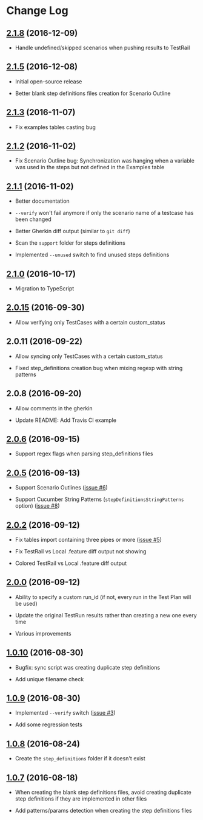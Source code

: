 # Change Log

## [2.1.8](https://github.com/SSENSE/node-cucumber-testrail-sync/tree/v2.1.8) (2016-12-09)

- Handle undefined/skipped scenarios when pushing results to TestRail

## [2.1.5](https://github.com/SSENSE/node-cucumber-testrail-sync/tree/v2.1.5) (2016-12-08)

- Initial open-source release

- Better blank step definitions files creation for Scenario Outline

## [2.1.3](https://github.com/SSENSE/node-cucumber-testrail-sync/tree/v2.1.3) (2016-11-07)

- Fix examples tables casting bug

## [2.1.2](https://github.com/SSENSE/node-cucumber-testrail-sync/tree/v2.1.2) (2016-11-02)

- Fix Scenario Outline bug: Synchronization was hanging when a variable was used in the steps but not defined in the Examples table

## [2.1.1](https://github.com/SSENSE/node-cucumber-testrail-sync/tree/v2.1.1) (2016-11-02)

- Better documentation

- `--verify` won't fail anymore if only the scenario name of a testcase has been changed

- Better Gherkin diff output (similar to `git diff`)

- Scan the `support` folder for steps definitions

- Implemented `--unused` switch to find unused steps definitions

## [2.1.0](https://github.com/SSENSE/node-cucumber-testrail-sync/tree/v2.1.0) (2016-10-17)

- Migration to TypeScript

## [2.0.15](https://github.com/SSENSE/node-cucumber-testrail-sync/tree/v2.0.15) (2016-09-30)

- Allow verifying only TestCases with a certain custom_status

## 2.0.11 (2016-09-22)

- Allow syncing only TestCases with a certain custom_status

- Fixed step_definitions creation bug when mixing regexp with string patterns

## 2.0.8 (2016-09-20)

- Allow comments in the gherkin

- Update README: Add Travis CI example

## [2.0.6](https://github.com/SSENSE/node-cucumber-testrail-sync/tree/v2.0.6) (2016-09-15)

- Support regex flags when parsing step_definitions files

## [2.0.5](https://github.com/SSENSE/node-cucumber-testrail-sync/tree/v2.0.5) (2016-09-13)

- Support Scenario Outlines ([issue #6](https://github.com/SSENSE/node-cucumber-testrail-sync/issues/6))

- Support Cucumber String Patterns (`stepDefinitionsStringPatterns` option) ([issue #8](https://github.com/SSENSE/node-cucumber-testrail-sync/issues/8))

## [2.0.2](https://github.com/SSENSE/node-cucumber-testrail-sync/tree/v2.0.2) (2016-09-12)

- Fix tables import containing three pipes or more ([issue #5](https://github.com/SSENSE/node-cucumber-testrail-sync/issues/5))

- Fix TestRail vs Local .feature diff output not showing

- Colored TestRail vs Local .feature diff output

## [2.0.0](https://github.com/SSENSE/node-cucumber-testrail-sync/tree/v2.0.0) (2016-09-12)

- Ability to specify a custom run_id (if not, every run in the Test Plan will be used)

- Update the original TestRun results rather than creating a new one every time

- Various improvements

## [1.0.10](https://github.com/SSENSE/node-cucumber-testrail-sync/tree/v1.0.10) (2016-08-30)

- Bugfix: sync script was creating duplicate step definitions

- Add unique filename check

## [1.0.9](https://github.com/SSENSE/node-cucumber-testrail-sync/tree/v1.0.9) (2016-08-30)

- Implemented `--verify` switch ([issue #3](https://github.com/SSENSE/node-cucumber-testrail-sync/issues/3))

- Add some regression tests

## [1.0.8](https://github.com/SSENSE/node-cucumber-testrail-sync/tree/v1.0.8) (2016-08-24)

- Create the `step_definitions` folder if it doesn't exist

## [1.0.7](https://github.com/SSENSE/node-cucumber-testrail-sync/tree/1.0.7) (2016-08-18)

- When creating the blank step definitions files, avoid creating duplicate step definitions if they are implemented in other files

- Add patterns/params detection when creating the step definitions files